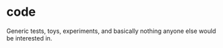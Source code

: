 code
====

Generic tests, toys, experiments, and basically nothing anyone else would be interested in. 